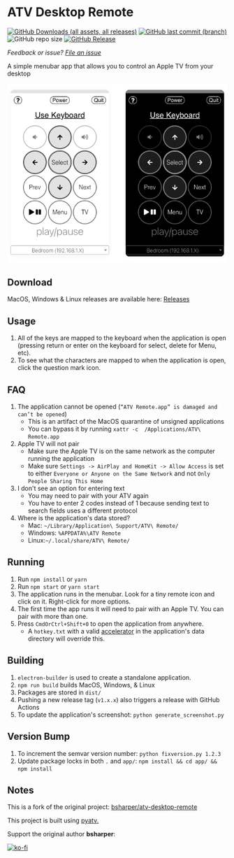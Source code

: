# ATV Desktop Remote
[![GitHub Downloads (all assets, all releases)](https://img.shields.io/github/downloads/jklewa/atv-desktop-remote/total?logo=github)](https://github.com/jklewa/atv-desktop-remote/releases)
[![GitHub last commit (branch)](https://img.shields.io/github/last-commit/jklewa/atv-desktop-remote/main)](https://github.com/jklewa/atv-desktop-remote/commits/main/)
![GitHub repo size](https://img.shields.io/github/repo-size/jklewa/atv-desktop-remote)
[![GitHub Release](https://img.shields.io/github/v/release/jklewa/atv-desktop-remote?include_prereleases)](https://github.com/jklewa/atv-desktop-remote/releases/latest)

*Feedback or issue? [File an issue](https://github.com/jklewa/atv-desktop-remote/issues)*

A simple menubar app that allows you to control an Apple TV from your desktop

 ![What this application looks like when running in either light or dark mode](screenshot.png)

## Download

MacOS, Windows & Linux releases are available here: [Releases](https://github.com/jklewa/atv-desktop-remote/releases)

## Usage

 1. All of the keys are mapped to the keyboard when the application is open (pressing return or enter on the keyboard for select, delete for Menu, etc).
 2. To see what the characters are mapped to when the application is open, click the question mark icon.

## FAQ

 1. The application cannot be opened (`“ATV Remote.app” is damaged and can’t be opened`)
    * This is an artifact of the MacOS quarantine of unsigned applications
    * You can bypass it by running `xattr -c  /Applications/ATV\ Remote.app`
 2. Apple TV will not pair
    * Make sure the Apple TV is on the same network as the computer running the application
    * Make sure `Settings -> AirPlay and HomeKit -> Allow Access` is set to either `Everyone or Anyone on the Same Network` and not `Only People Sharing This Home`
 3. I don't see an option for entering text
    * You may need to pair with your ATV again
    * You have to enter 2 codes instead of 1 because sending text to search fields uses a different protocol
 4. Where is the application's data stored?
    * Mac: `~/Library/Application\ Support/ATV\ Remote/`
    * Windows: `%APPDATA%\ATV Remote`
    * Linux:`~/.local/share/ATV\ Remote/`

## Running

 1. Run `npm install` or `yarn`
 2. Run `npm start` or `yarn start`
 3. The application runs in the menubar. Look for a tiny remote icon and click on it. Right-click for more options.
 4. The first time the app runs it will need to pair with an Apple TV. You can pair with more than one.
 5. Press `CmdOrCtrl+Shift+0` to open the application from anywhere.
    * A `hotkey.txt` with a valid [accelerator](https://www.electronjs.org/docs/api/accelerator) in the application's data directory will override this.

## Building

1. `electron-builder` is used to create a standalone application.
2. `npm run build` builds MacOS, Windows, & Linux
3. Packages are stored in `dist/`
4. Pushing a new release tag (`v1.x.x`) also triggers a release with GitHub Actions
5. To update the application's screenshot: `python generate_screenshot.py`

## Version Bump

1. To increment the semvar version number: `python fixversion.py 1.2.3`
2. Update package locks in both `.` and `app/`: `npm install && cd app/ && npm install`

## Notes

This is a fork of the original project: [bsharper/atv-desktop-remote](https://github.com/bsharper/atv-desktop-remote)

This project is built using [pyatv.](https://pyatv.dev/)

Support the original author **bsharper**:

[![ko-fi](https://ko-fi.com/img/githubbutton_sm.svg)](https://ko-fi.com/brianharper)
